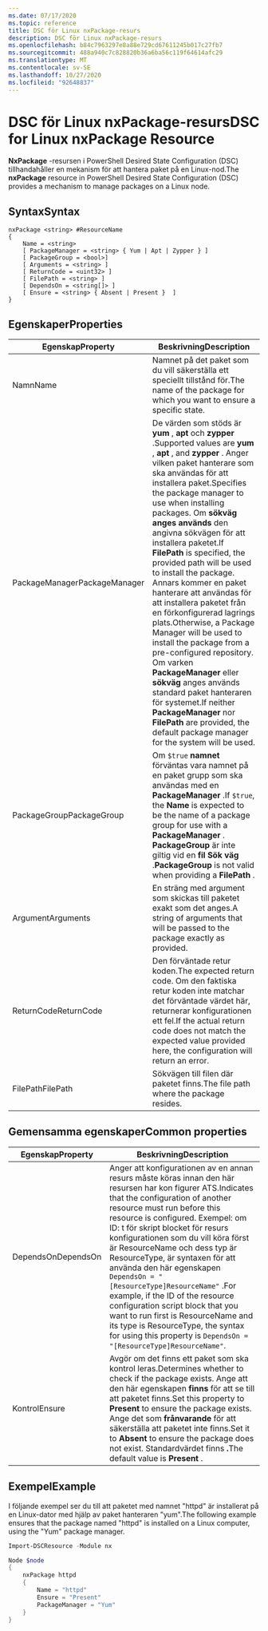```yaml
---
ms.date: 07/17/2020
ms.topic: reference
title: DSC för Linux nxPackage-resurs
description: DSC för Linux nxPackage-resurs
ms.openlocfilehash: b84c7963297e8a88e729cd67611245b017c27fb7
ms.sourcegitcommit: 488a940c7c828820b36a6ba56c119f64614afc29
ms.translationtype: MT
ms.contentlocale: sv-SE
ms.lasthandoff: 10/27/2020
ms.locfileid: "92648837"
---
```

# <a name="dsc-for-linux-nxpackage-resource"></a><span data-ttu-id="0dbfe-103">DSC för Linux nxPackage-resurs</span><span class="sxs-lookup"><span data-stu-id="0dbfe-103">DSC for Linux nxPackage Resource</span></span>

<span data-ttu-id="0dbfe-104">**NxPackage** -resursen i PowerShell Desired State Configuration (DSC) tillhandahåller en mekanism för att hantera paket på en Linux-nod.</span><span class="sxs-lookup"><span data-stu-id="0dbfe-104">The **nxPackage** resource in PowerShell Desired State Configuration (DSC) provides a mechanism to manage packages on a Linux node.</span></span>

## <a name="syntax"></a><span data-ttu-id="0dbfe-105">Syntax</span><span class="sxs-lookup"><span data-stu-id="0dbfe-105">Syntax</span></span>

```Syntax
nxPackage <string> #ResourceName
{
    Name = <string>
    [ PackageManager = <string> { Yum | Apt | Zypper } ]
    [ PackageGroup = <bool>]
    [ Arguments = <string> ]
    [ ReturnCode = <uint32> ]
    [ FilePath = <string> ]
    [ DependsOn = <string[]> ]
    [ Ensure = <string> { Absent | Present }  ]
}
```

## <a name="properties"></a><span data-ttu-id="0dbfe-106">Egenskaper</span><span class="sxs-lookup"><span data-stu-id="0dbfe-106">Properties</span></span>

|<span data-ttu-id="0dbfe-107">Egenskap</span><span class="sxs-lookup"><span data-stu-id="0dbfe-107">Property</span></span> |<span data-ttu-id="0dbfe-108">Beskrivning</span><span class="sxs-lookup"><span data-stu-id="0dbfe-108">Description</span></span> |
|---|---|
|<span data-ttu-id="0dbfe-109">Namn</span><span class="sxs-lookup"><span data-stu-id="0dbfe-109">Name</span></span> |<span data-ttu-id="0dbfe-110">Namnet på det paket som du vill säkerställa ett speciellt tillstånd för.</span><span class="sxs-lookup"><span data-stu-id="0dbfe-110">The name of the package for which you want to ensure a specific state.</span></span> |
|<span data-ttu-id="0dbfe-111">PackageManager</span><span class="sxs-lookup"><span data-stu-id="0dbfe-111">PackageManager</span></span> |<span data-ttu-id="0dbfe-112">De värden som stöds är **yum** , **apt** och **zypper** .</span><span class="sxs-lookup"><span data-stu-id="0dbfe-112">Supported values are **yum** , **apt** , and **zypper** .</span></span> <span data-ttu-id="0dbfe-113">Anger vilken paket hanterare som ska användas för att installera paket.</span><span class="sxs-lookup"><span data-stu-id="0dbfe-113">Specifies the package manager to use when installing packages.</span></span> <span data-ttu-id="0dbfe-114">Om **sökväg anges används** den angivna sökvägen för att installera paketet.</span><span class="sxs-lookup"><span data-stu-id="0dbfe-114">If **FilePath** is specified, the provided path will be used to install the package.</span></span> <span data-ttu-id="0dbfe-115">Annars kommer en paket hanterare att användas för att installera paketet från en förkonfigurerad lagrings plats.</span><span class="sxs-lookup"><span data-stu-id="0dbfe-115">Otherwise, a Package Manager will be used to install the package from a pre-configured repository.</span></span> <span data-ttu-id="0dbfe-116">Om varken **PackageManager** eller **sökväg** anges används standard paket hanteraren för systemet.</span><span class="sxs-lookup"><span data-stu-id="0dbfe-116">If neither **PackageManager** nor **FilePath** are provided, the default package manager for the system will be used.</span></span> |
|<span data-ttu-id="0dbfe-117">PackageGroup</span><span class="sxs-lookup"><span data-stu-id="0dbfe-117">PackageGroup</span></span> |<span data-ttu-id="0dbfe-118">Om `$true` **namnet** förväntas vara namnet på en paket grupp som ska användas med en **PackageManager** .</span><span class="sxs-lookup"><span data-stu-id="0dbfe-118">If `$true`, the **Name** is expected to be the name of a package group for use with a **PackageManager** .</span></span> <span data-ttu-id="0dbfe-119">**PackageGroup** är inte giltig vid en **fil Sök väg** .</span><span class="sxs-lookup"><span data-stu-id="0dbfe-119">**PackageGroup** is not valid when providing a **FilePath** .</span></span> |
|<span data-ttu-id="0dbfe-120">Argument</span><span class="sxs-lookup"><span data-stu-id="0dbfe-120">Arguments</span></span> |<span data-ttu-id="0dbfe-121">En sträng med argument som skickas till paketet exakt som det anges.</span><span class="sxs-lookup"><span data-stu-id="0dbfe-121">A string of arguments that will be passed to the package exactly as provided.</span></span> |
|<span data-ttu-id="0dbfe-122">ReturnCode</span><span class="sxs-lookup"><span data-stu-id="0dbfe-122">ReturnCode</span></span> |<span data-ttu-id="0dbfe-123">Den förväntade retur koden.</span><span class="sxs-lookup"><span data-stu-id="0dbfe-123">The expected return code.</span></span> <span data-ttu-id="0dbfe-124">Om den faktiska retur koden inte matchar det förväntade värdet här, returnerar konfigurationen ett fel.</span><span class="sxs-lookup"><span data-stu-id="0dbfe-124">If the actual return code does not match the expected value provided here, the configuration will return an error.</span></span> |
|<span data-ttu-id="0dbfe-125">FilePath</span><span class="sxs-lookup"><span data-stu-id="0dbfe-125">FilePath</span></span> |<span data-ttu-id="0dbfe-126">Sökvägen till filen där paketet finns.</span><span class="sxs-lookup"><span data-stu-id="0dbfe-126">The file path where the package resides.</span></span> |

## <a name="common-properties"></a><span data-ttu-id="0dbfe-127">Gemensamma egenskaper</span><span class="sxs-lookup"><span data-stu-id="0dbfe-127">Common properties</span></span>

|<span data-ttu-id="0dbfe-128">Egenskap</span><span class="sxs-lookup"><span data-stu-id="0dbfe-128">Property</span></span> |<span data-ttu-id="0dbfe-129">Beskrivning</span><span class="sxs-lookup"><span data-stu-id="0dbfe-129">Description</span></span> |
|---|---|
|<span data-ttu-id="0dbfe-130">DependsOn</span><span class="sxs-lookup"><span data-stu-id="0dbfe-130">DependsOn</span></span> |<span data-ttu-id="0dbfe-131">Anger att konfigurationen av en annan resurs måste köras innan den här resursen har kon figurer ATS.</span><span class="sxs-lookup"><span data-stu-id="0dbfe-131">Indicates that the configuration of another resource must run before this resource is configured.</span></span> <span data-ttu-id="0dbfe-132">Exempel: om ID: t för skript blocket för resurs konfigurationen som du vill köra först är ResourceName och dess typ är ResourceType, är syntaxen för att använda den här egenskapen `DependsOn = "[ResourceType]ResourceName"` .</span><span class="sxs-lookup"><span data-stu-id="0dbfe-132">For example, if the ID of the resource configuration script block that you want to run first is ResourceName and its type is ResourceType, the syntax for using this property is `DependsOn = "[ResourceType]ResourceName"`.</span></span> |
|<span data-ttu-id="0dbfe-133">Kontrol</span><span class="sxs-lookup"><span data-stu-id="0dbfe-133">Ensure</span></span> |<span data-ttu-id="0dbfe-134">Avgör om det finns ett paket som ska kontrol leras.</span><span class="sxs-lookup"><span data-stu-id="0dbfe-134">Determines whether to check if the package exists.</span></span> <span data-ttu-id="0dbfe-135">Ange att den här egenskapen **finns** för att se till att paketet finns.</span><span class="sxs-lookup"><span data-stu-id="0dbfe-135">Set this property to **Present** to ensure the package exists.</span></span> <span data-ttu-id="0dbfe-136">Ange det som **frånvarande** för att säkerställa att paketet inte finns.</span><span class="sxs-lookup"><span data-stu-id="0dbfe-136">Set it to **Absent** to ensure the package does not exist.</span></span> <span data-ttu-id="0dbfe-137">Standardvärdet finns **.**</span><span class="sxs-lookup"><span data-stu-id="0dbfe-137">The default value is **Present** .</span></span> |

## <a name="example"></a><span data-ttu-id="0dbfe-138">Exempel</span><span class="sxs-lookup"><span data-stu-id="0dbfe-138">Example</span></span>

<span data-ttu-id="0dbfe-139">I följande exempel ser du till att paketet med namnet "httpd" är installerat på en Linux-dator med hjälp av paket hanteraren "yum".</span><span class="sxs-lookup"><span data-stu-id="0dbfe-139">The following example ensures that the package named "httpd" is installed on a Linux computer, using the "Yum" package manager.</span></span>

```powershell
Import-DSCResource -Module nx

Node $node
{
    nxPackage httpd
    {
        Name = "httpd"
        Ensure = "Present"
        PackageManager = "Yum"
    }
}
```
